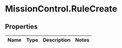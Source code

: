# MissionControl.RuleCreate

## Properties
Name | Type | Description | Notes
------------ | ------------- | ------------- | -------------
